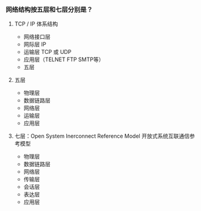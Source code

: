 ### 网络结构按五层和七层分别是？
1. TCP / IP 体系结构
    * 网络接口层
    * 网际层 IP
    * 运输层 TCP 或 UDP
    * 应用层（TELNET FTP SMTP等）
    * 五层

2. 五层
    * 物理层
    * 数据链路层
    * 网络层
    * 运输层
    * 应用层

3. 七层：Open System Inerconnect Reference Model 开放式系统互联通信参考模型
    * 物理层
    * 数据链路层
    * 网络层
    * 传输层
    * 会话层
    * 表达层
    * 应用层